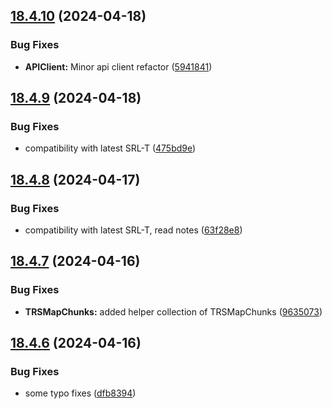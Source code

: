 ## [18.4.10](https://github.com/Torwent/WaspLib/compare/v18.4.9...v18.4.10) (2024-04-18)


### Bug Fixes

* **APIClient:** Minor api client refactor ([5941841](https://github.com/Torwent/WaspLib/commit/594184167fdfdbd3cca47387acb0a861baab4a74))



## [18.4.9](https://github.com/Torwent/WaspLib/compare/v18.4.8...v18.4.9) (2024-04-18)


### Bug Fixes

* compatibility with latest SRL-T ([475bd9e](https://github.com/Torwent/WaspLib/commit/475bd9ebfa935d536fac0e9b1e4e9266d8deb2b6))



## [18.4.8](https://github.com/Torwent/WaspLib/compare/v18.4.7...v18.4.8) (2024-04-17)


### Bug Fixes

* compatibility with latest SRL-T, read notes ([63f28e8](https://github.com/Torwent/WaspLib/commit/63f28e8acbef3697a128625863c6c99932622a90))



## [18.4.7](https://github.com/Torwent/WaspLib/compare/v18.4.6...v18.4.7) (2024-04-16)


### Bug Fixes

* **TRSMapChunks:** added helper collection of TRSMapChunks ([9635073](https://github.com/Torwent/WaspLib/commit/96350738a298391e2b961c64177fdf04ae1c4ec1))



## [18.4.6](https://github.com/Torwent/WaspLib/compare/v18.4.5...v18.4.6) (2024-04-16)


### Bug Fixes

* some typo fixes ([dfb8394](https://github.com/Torwent/WaspLib/commit/dfb8394dd68f83dd8400ca13082daf45b62bf2cf))




